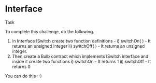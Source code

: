 # Interface

Task

To complete this challenge, do the following.

1. In Interface ISwitch create two function definitions - i) switchOn( ) - It returns an unsigned integer ii) switchOff( ) - It returns an unsigned integer.
2. Then create a Bulb contract which implements ISwitch interface and inside it create two functions i) switchOn - It returns 1 ii) switchOff - It returns 0

You can do this :-)

